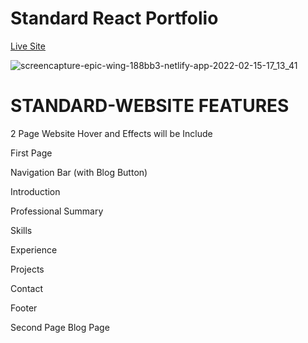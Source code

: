 # Standard React Portfolio

[Live Site](https://standard-react-portfolio.netlify.app/)

![screencapture-epic-wing-188bb3-netlify-app-2022-02-15-17_13_41](https://user-images.githubusercontent.com/45326654/154051085-5ce03b8f-d07e-4469-9776-c74836fd2153.png)

# STANDARD-WEBSITE FEATURES

2 Page Website
Hover and Effects will be Include

First Page

Navigation Bar (with Blog Button)

Introduction

Professional Summary

Skills

Experience

Projects

Contact

Footer

Second Page
Blog Page
